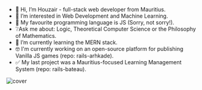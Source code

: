 - 👋 Hi, I’m Houzair - full-stack web developer from Mauritius.
- 👀 I’m interested in Web Development and Machine Learning.
- 💛 My favourite programming language is JS (Sorry, not sorry!).
- ❔Ask me about: Logic, Theoretical Computer Science or the Philosophy of Mathematics.
- 🌱 I’m currently learning the MERN stack.
- 🤓 I'm currently working on an open-source platform for publishing Vanilla JS games (repo: rails-arhkade).
- ✅ My last project was a Mauritius-focused Learning Management System (repo: rails-bateau).

![cover](https://user-images.githubusercontent.com/88334281/144393290-bfedbfe7-477b-48a8-8e70-1da74fc5c4a7.png)

<!---
houzyk/houzyk is a ✨ special ✨ repository because its `README.md` (this file) appears on your GitHub profile.
You can click the Preview link to take a look at your changes.
--->
